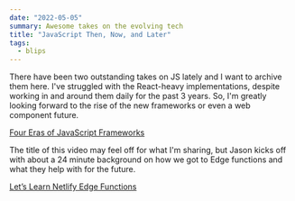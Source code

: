 ```yaml
---
date: "2022-05-05"
summary: Awesome takes on the evolving tech
title: "JavaScript Then, Now, and Later"
tags:
  - blips
---
```


There have been two outstanding takes on JS lately and I want to archive them here. I've struggled with the React-heavy implementations, despite working in and around them daily for the past 3 years. So, I'm greatly looking forward to the rise of the new frameworks or even a web component future.

[Four Eras of JavaScript Frameworks](https://www.pzuraq.com/blog/four-eras-of-javascript-frameworks)

The title of this video may feel off for what I'm sharing, but Jason kicks off with about a 24 minute background on how we got to Edge functions and what they help with for the future.

[Let’s Learn Netlify Edge Functions](https://www.youtube.com/watch?v=81B2SoSrZrQ)
